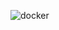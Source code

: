 ![docker](https://github.com/AntonZubkov/Docker_one/assets/61025494/fbd62353-fd33-4243-8bcc-e33533135dd6)
